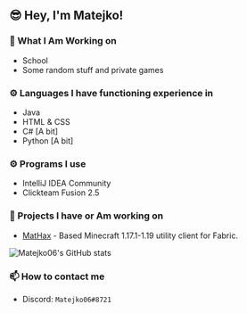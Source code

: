 ## 😎 Hey, I'm Matejko!

### 🚀 What I Am Working on

- School
- Some random stuff and private games

### ⚙️ Languages I have functioning experience in

- Java
- HTML & CSS
- C# [A bit]
- Python [A bit]

### ⚙️ Programs I use

- IntelliJ IDEA Community
- Clickteam Fusion 2.5

### 💎 Projects I have or Am working on

- [MatHax](https://mathaxclient.xyz) - Based Minecraft 1.17.1-1.19 utility client for Fabric.

![Matejko06's GitHub stats](https://github-readme-stats.vercel.app/api?username=Matejko06&count_private=true&show_icons=true&theme=tokyonight)

### 📫 How to contact me
- Discord: `Matejko06#8721`
